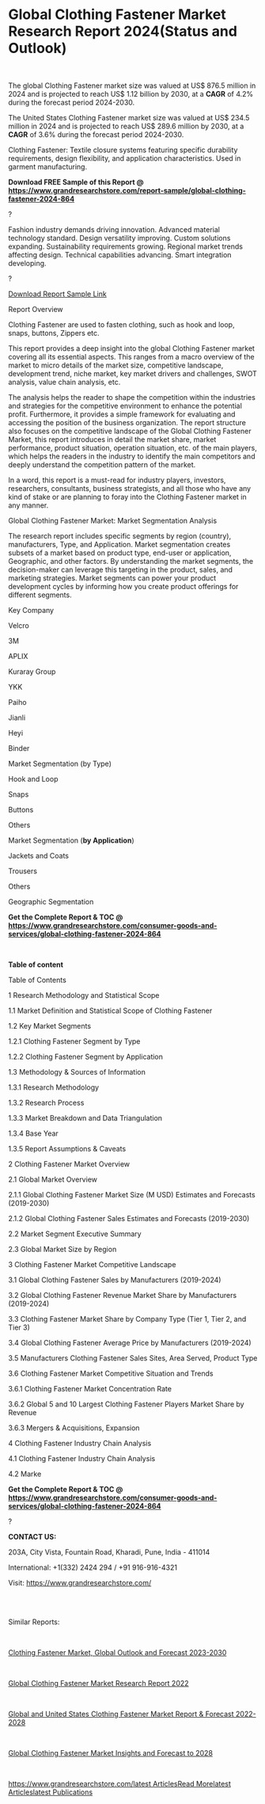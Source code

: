 <h1>Global Clothing Fastener Market Research Report 2024(Status and Outlook)</h1><br/><p>The global Clothing Fastener market size was valued at US$ 876.5 million in 2024 and is projected to reach US$ 1.12 billion by 2030, at a <strong>CAGR</strong> of 4.2% during the forecast period 2024-2030.</p>
 
 
 
 <p>The United States Clothing Fastener market size was valued at US$ 234.5 million in 2024 and is projected to reach US$ 289.6 million by 2030, at a <strong>CAGR</strong> of 3.6% during the forecast period 2024-2030.</p>
 
 
 
 <p>Clothing Fastener: Textile closure systems featuring specific durability requirements, design flexibility, and application characteristics. Used in garment manufacturing.</p>
 
 
 
 <div><b>Download FREE Sample of this Report @ <a href="https://www.grandresearchstore.com/report-sample/global-clothing-fastener-2024-864">https://www.grandresearchstore.com/report-sample/global-clothing-fastener-2024-864</a></b></div>
 
 
 
 <p>? </p>
 
 
 
 <p>Fashion industry demands driving innovation. Advanced material technology standard. Design versatility improving. Custom solutions expanding. Sustainability requirements growing. Regional market trends affecting design. Technical capabilities advancing. Smart integration developing.</p>
 
 
 
 <p>? </p>
 
 
 
 <p><a href="https://www.grandresearchstore.com/mr-admin/report-sample/global-clothing-fastener-2024-864">Download Report Sample Link</a></p>
 
 
 
 <p>Report Overview</p>
 
 
 
 <p>Clothing Fastener are used to fasten clothing, such as hook and loop, snaps, buttons, Zippers etc.</p>
 
 
 
 <p>This report provides a deep insight into the global Clothing Fastener market covering all its essential aspects. This ranges from a macro overview of the market to micro details of the market size, competitive landscape, development trend, niche market, key market drivers and challenges, SWOT analysis, value chain analysis, etc.</p>
 
 
 
 <p>The analysis helps the reader to shape the competition within the industries and strategies for the competitive environment to enhance the potential profit. Furthermore, it provides a simple framework for evaluating and accessing the position of the business organization. The report structure also focuses on the competitive landscape of the Global Clothing Fastener Market, this report introduces in detail the market share, market performance, product situation, operation situation, etc. of the main players, which helps the readers in the industry to identify the main competitors and deeply understand the competition pattern of the market.</p>
 
 
 
 <p>In a word, this report is a must-read for industry players, investors, researchers, consultants, business strategists, and all those who have any kind of stake or are planning to foray into the Clothing Fastener market in any manner.</p>
 
 
 
 <p>Global Clothing Fastener Market: Market Segmentation Analysis</p>
 
 
 
 <p>The research report includes specific segments by region (country), manufacturers, Type, and Application. Market segmentation creates subsets of a market based on product type, end-user or application, Geographic, and other factors. By understanding the market segments, the decision-maker can leverage this targeting in the product, sales, and marketing strategies. Market segments can power your product development cycles by informing how you create product offerings for different segments.</p>
 
 
 
 <p>Key Company</p>
 
 
 
 <p>Velcro</p>
 
 
 
 <p>3M</p>
 
 
 
 <p>APLIX</p>
 
 
 
 <p>Kuraray Group</p>
 
 
 
 <p>YKK</p>
 
 
 
 <p>Paiho</p>
 
 
 
 <p>Jianli</p>
 
 
 
 <p>Heyi</p>
 
 
 
 <p>Binder</p>
 
 
 
 <p>Market Segmentation (by Type)</p>
 
 
 
 <p>Hook and Loop</p>
 
 
 
 <p>Snaps</p>
 
 
 
 <p>Buttons</p>
 
 
 
 <p>Others</p>
 
 
 
 <p>Market Segmentation (<strong>by Application</strong>)</p>
 
 
 
 <p>Jackets and Coats</p>
 
 
 
 <p>Trousers</p>
 
 
 
 <p>Others</p>
 
 
 
 <p>Geographic Segmentation</p>
 
 
 
 <div><b>Get the Complete Report & TOC @ <a href="https://www.grandresearchstore.com/consumer-goods-and-services/global-clothing-fastener-2024-864">https://www.grandresearchstore.com/consumer-goods-and-services/global-clothing-fastener-2024-864</a></b></div>
 
 
 
 <p><br />
 
 <b>Table of content</b></p>
 
 
 
 <p>Table of Contents<br />
 
 1 Research Methodology and Statistical Scope<br />
 
 1.1 Market Definition and Statistical Scope of Clothing Fastener<br />
 
 1.2 Key Market Segments<br />
 
 1.2.1 Clothing Fastener Segment by Type<br />
 
 1.2.2 Clothing Fastener Segment by Application<br />
 
 1.3 Methodology & Sources of Information<br />
 
 1.3.1 Research Methodology<br />
 
 1.3.2 Research Process<br />
 
 1.3.3 Market Breakdown and Data Triangulation<br />
 
 1.3.4 Base Year<br />
 
 1.3.5 Report Assumptions & Caveats<br />
 
 2 Clothing Fastener Market Overview<br />
 
 2.1 Global Market Overview<br />
 
 2.1.1 Global Clothing Fastener Market Size (M USD) Estimates and Forecasts (2019-2030)<br />
 
 2.1.2 Global Clothing Fastener Sales Estimates and Forecasts (2019-2030)<br />
 
 2.2 Market Segment Executive Summary<br />
 
 2.3 Global Market Size by Region<br />
 
 3 Clothing Fastener Market Competitive Landscape<br />
 
 3.1 Global Clothing Fastener Sales by Manufacturers (2019-2024)<br />
 
 3.2 Global Clothing Fastener Revenue Market Share by Manufacturers (2019-2024)<br />
 
 3.3 Clothing Fastener Market Share by Company Type (Tier 1, Tier 2, and Tier 3)<br />
 
 3.4 Global Clothing Fastener Average Price by Manufacturers (2019-2024)<br />
 
 3.5 Manufacturers Clothing Fastener Sales Sites, Area Served, Product Type<br />
 
 3.6 Clothing Fastener Market Competitive Situation and Trends<br />
 
 3.6.1 Clothing Fastener Market Concentration Rate<br />
 
 3.6.2 Global 5 and 10 Largest Clothing Fastener Players Market Share by Revenue<br />
 
 3.6.3 Mergers & Acquisitions, Expansion<br />
 
 4 Clothing Fastener Industry Chain Analysis<br />
 
 4.1 Clothing Fastener Industry Chain Analysis<br />
 
 4.2 Marke</p>
 
 
 
 <div><b>Get the Complete Report & TOC @ <a href="https://www.grandresearchstore.com/consumer-goods-and-services/global-clothing-fastener-2024-864">https://www.grandresearchstore.com/consumer-goods-and-services/global-clothing-fastener-2024-864</a></b></div>
 
 
 
 <p>? </p>
 
 
 
 <p><b>CONTACT US:</b><br />
 
 203A, City Vista, Fountain Road, Kharadi, Pune, India - 411014<br />
 
 International: +1(332) 2424 294 / +91 916-916-4321<br />
 
 Visit: <a href="https://www.grandresearchstore.com/">https://www.grandresearchstore.com/</a><br />
 
 <br />
 
 <br />
 
 Similar Reports:<br />
 
 <br />
 
 <a href="https://www.grandresearchstore.com/consumer-goods-and-services/global-clothing-fastener-forecast-2023-2030-719">Clothing Fastener Market, Global Outlook and Forecast 2023-2030</a><br />
 
 <br />
 
 <a href="https://www.grandresearchstore.com/consumer-goods-and-services/global-clothing-fastener-2022-918">Global Clothing Fastener Market Research Report 2022</a><br />
 
 <br />
 
 <a href="https://www.grandresearchstore.com/consumer-goods-and-services/global-united-states-clothing-fastener-2022-2028-42">Global and United States Clothing Fastener Market Report & Forecast 2022-2028</a><br />
 
 <br />
 
 <a href="https://www.grandresearchstore.com/consumer-goods-and-services/global-clothing-fastener-2028-816">Global Clothing Fastener Market Insights and Forecast to 2028</a><br />
 
 <br />
 
 <a href="https://gyeongbokgung.com">https://www.grandresearchstore.com/</a><a href="https://hallyeomaritime.com">latest Articles</a><a href="https://jingwansa.com">Read More</a><a href="https://nguoiviet.jp/">latest Articles</a><a href="https://www.intelmarketresearch.com/">latest Publications</a></p>